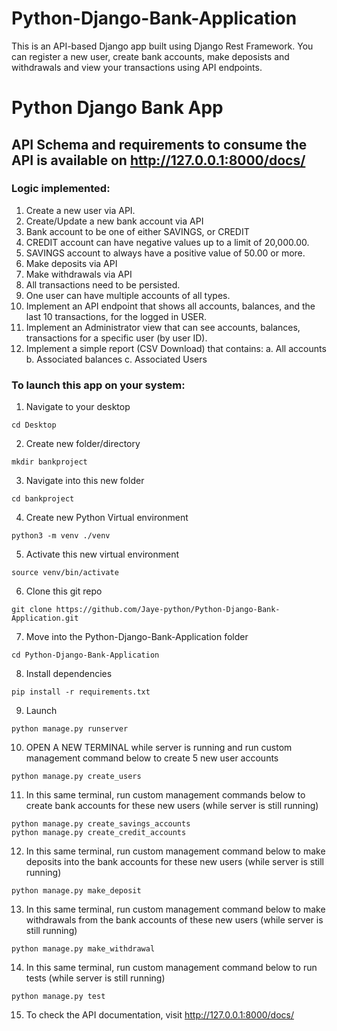 # Python-Django-Bank-Application
This is an API-based Django app built using Django Rest Framework. You can register a new user, create bank accounts, make deposists and withdrawals and view your transactions using API endpoints.

# Python Django Bank App
## API Schema and requirements to consume the API is available on http://127.0.0.1:8000/docs/


### Logic implemented:
1. Create a new user via API.
2. Create/Update a new bank account via API
3. Bank account to be one of either SAVINGS, or CREDIT
4. CREDIT account can have negative values up to a limit of 20,000.00.
5. SAVINGS account to always have a positive value of 50.00 or more.
6. Make deposits via API
7. Make withdrawals via API
8. All transactions need to be persisted.
9. One user can have multiple accounts of all types.
10. Implement an API endpoint that shows all accounts, balances, and the last 10 transactions, for the logged in USER.
11. Implement an Administrator view that can see accounts, balances, transactions for a specific user (by user ID).
12. Implement a simple report (CSV Download) that contains:
  a. All accounts
  b. Associated balances
  c. Associated Users


### To launch this app on your system:
1. Navigate to your desktop
```
cd Desktop
```
2. Create new folder/directory
```
mkdir bankproject
```
3. Navigate into this new folder
```
cd bankproject
```
4. Create new Python Virtual environment
```
python3 -m venv ./venv
```
5. Activate this new virtual environment
```
source venv/bin/activate
```
6. Clone this git repo
```
git clone https://github.com/Jaye-python/Python-Django-Bank-Application.git
```
7. Move into the Python-Django-Bank-Application folder 
```
cd Python-Django-Bank-Application
```
8. Install dependencies
```
pip install -r requirements.txt
```
9. Launch
```
python manage.py runserver
```
10. OPEN A NEW TERMINAL while server is running and run custom management command below to create 5 new user accounts
```
python manage.py create_users
```
11. In this same terminal, run custom management commands below to create bank accounts for these new users (while server is still running)
```
python manage.py create_savings_accounts
python manage.py create_credit_accounts
```
12. In this same terminal, run custom management command below to make deposits into the bank accounts for these new users (while server is still running)
```
python manage.py make_deposit
```
13. In this same terminal, run custom management command below to make withdrawals from the bank accounts of these new users (while server is still running)
```
python manage.py make_withdrawal
```
14. In this same terminal, run custom management command below to run tests (while server is still running)
```
python manage.py test
```
15. To check the API documentation, visit http://127.0.0.1:8000/docs/
